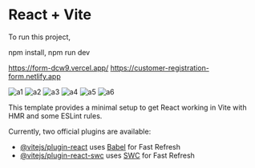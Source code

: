 # React + Vite
To run this project,

npm install,
npm run dev

https://form-dcw9.vercel.app/
https://customer-registration-form.netlify.app

![a1](https://github.com/cegerxwin/Form/assets/31402706/005151a2-a975-4e36-bf48-f4e073c1d103)
![a2](https://github.com/cegerxwin/Form/assets/31402706/3cb8d0c1-81f1-47e3-84c1-39da0a574599)
![a3](https://github.com/cegerxwin/Form/assets/31402706/fa3732d7-321e-4b9e-8b99-3db95a6aef8b)
![a4](https://github.com/cegerxwin/Form/assets/31402706/52bd5397-411c-44d0-b513-dd8729ab7e68)
![a5](https://github.com/cegerxwin/Form/assets/31402706/246e5d06-684b-4d57-9ca2-d89f7877bbbc)
![a6](https://github.com/cegerxwin/Form/assets/31402706/f4e5fd6a-a0d9-47ae-b322-8073b00dbc7f)



This template provides a minimal setup to get React working in Vite with HMR and some ESLint rules.

Currently, two official plugins are available:

- [@vitejs/plugin-react](https://github.com/vitejs/vite-plugin-react/blob/main/packages/plugin-react/README.md) uses [Babel](https://babeljs.io/) for Fast Refresh
- [@vitejs/plugin-react-swc](https://github.com/vitejs/vite-plugin-react-swc) uses [SWC](https://swc.rs/) for Fast Refresh
